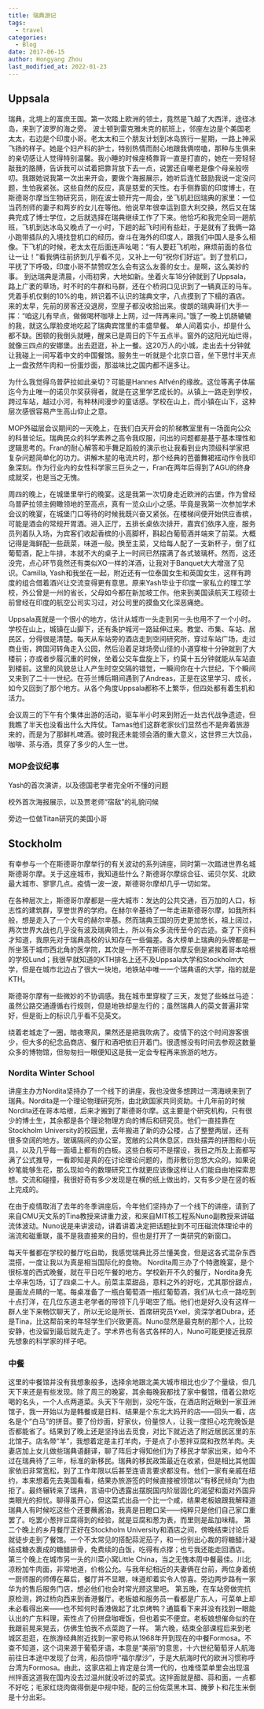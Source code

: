 ```yaml
---
title: 瑞典游记
tags:
  - travel
categories:
  - Blog
date: 2017-06-15
author: Hongyang Zhou
last_modified_at: 2022-01-23
---
```


## Uppsala

瑞典，北境上的富庶王国。第一次踏上欧洲的领土，竟然是飞越了大西洋，途径冰岛，来到了波罗的海之旁。
波士顿到雷克雅未克的航班上，邻座左边是个美国老太太，右边是个印度小哥。老太太和三个朋友计划到冰岛旅行一星期，一路上神采飞扬的样子。她是个妇产科的护士，特别热情而耐心地跟我俩唠嗑，那种与生俱来的亲切感让人觉得特别温馨。我小睡的时候座椅靠背一直是打直的，她在一旁轻轻敲我的胳膊，告诉我可以试着把靠背放下去一点，说罢还自嘲老是像个母亲般唠叨。我跟她说我第一次出来开会，要做个海报展示，她听后连忙鼓励我说一定没问题，生怕我紧张。这些自然的反应，真是慈爱的天性。右手侧靠窗的印度博士，在斯德哥尔摩当生物研究员，刚在波士顿开完一周会，坐飞机赶回瑞典的家里：一位当药剂师的妻子和两岁的女儿在等他。他说早年很幸运到意大利交换，然后又在瑞典完成了博士学位，之后就选择在瑞典继续工作了下来。他恰巧和我完全同一趟航班，飞机到达冰岛又晚点了一小时，下趟的起飞时间有些赶，于是就有了我俩一路小跑带插队的入境找登机口的经历。奋斗在海外的印度人，跟我们中国人是多么相像。下飞机的时候，老太太在后面连声吆喝：“有人要赶飞机啦，麻烦前面的各位让一让！”看我俩往前挤到几乎看不见，又补上一句“祝你们好运”。到了登机口，平抚了下呼吸，印度小哥不禁赞叹怎么会有这么友善的女士。是啊，这么美妙的事。
到达瑞典是清晨，小雨初霁，大地如新。坐着火车18分钟就到了Uppsala，路上广袤的草场，时不时的牛群和马群，还在个桥洞口见识到了一辆真正的马车。凭着手机仅剩的10%的电，辨识着不认识的瑞典文字，八点摸到了下榻的酒店。来的太早，先前的房客还没退房，空屋子都没收拾出来。俊朗的瑞典哥们大手一挥：“咱这儿有早点，做做喝杯咖啡上上网，过一阵再来问。”饿了一晚上饥肠辘辘的我，就这么厚脸皮地吃起了瑞典宾馆里的丰盛早餐。
单人间着实小，却是什么都不缺。困顿的我倒头就睡，醒来已是周日的下午五点半。窗外的这阳光灿烂得，就像三四点的安娜堡。出去逛逛，补上一餐。这20万人的小城，走出去十分钟就让我碰上一间写着中文的中国餐馆。服务生一听就是个北京口音，坐下思忖半天点上一盘孜然牛肉和一份蛋炒面，那滋味比之国内都不逞多让。

为什么我觉得乌普萨拉如此亲切？可能是Hannes Alfvén的缘故。这位等离子体届迄今为止唯一的诺贝尔奖获得者，就是在这里学艺成长的。从镇上一路走到学校，跨过车站，越过小河，有种林间漫步的童话感。学校在山上，而小镇在山下，这种层次感很容易产生高山仰止之意。

MOP外磁层会议期间的一天晚上，在我们白天开会的阶梯教室里有一场面向公众的科普论坛。瑞典民众的科学素养之高令我叹服，问出的问题都是基于基本理性和逻辑思考的。Fran的耐心解答和手舞足蹈般的演示也让我看到业内顶级科学家把复杂问题简单化的功力。讲解木星的电流片时，那个经典的芭蕾舞裙䙓动作令我印象深刻。作为行业内的女性科学家三巨头之一，Fran在两年后得到了AGU的终身成就奖，也是当之无愧。

周四的晚上，在城堡里举行的晚宴。这是我第一次切身走近欧洲的古堡，作为曾经乌普萨拉领主俯瞰领地的至高点，真有一览众山小之感。毕竟是我第一次参加学术会议的晚宴，在城堡门口等待的时候我既兴奋又紧张。在楼梯间便开始供应香槟，可能是酒会的常规开胃酒。进入正厅，五排长桌依次排开，嘉宾们依序入座，服务员列着队入场，为宾客们收起香槟的小高脚杯，斟起白葡萄酒并端来了前菜。大概记得是海鲜配一些蔬菜，味道一般。换至主菜，又给每人配了一支新杯子，倒了红葡萄酒，配上牛排，本就不大的桌子上一时间已然摆满了各式玻璃杯。然而，这还没完，点心环节竟然还有类似XO一样的洋酒，让我对于Banquet大大增涨了见识。Camilla, Yash和我坐在一起，附近还有一位泰国女生和英国女生，这样有跨度的组合借着酒兴让交流变得更有意思。原来Yash毕业于印度一家私立的理工学校，外公曾是一州的省长，父母如今都在新加坡工作。他来到美国读航天工程硕士前曾经在印度的航空公司实习过，对公司里的摸鱼文化深恶痛绝。

Uppsala真就是一个很小的地方，估计从城市一头走到另一头也用不了一个小时。学校在山上，城镇在山脚下，还有条护城河一路延伸过来。教堂、市集、车站、居民区，分得很是清楚。每天从车站旁的酒店走到空间研究所，穿过车站广场，走过商业街，跨国河转角走入公园，然后沿着足球场旁山径的小道穿梭十分钟就到了大楼前；亦或者步履沉重的时候，坐着公交车盘旋上下，约莫十五分钟就能从车站直到楼前。这里的风貌总让人产生时空交隔的错觉，一瞬间你在十六世纪，下个瞬间又来到了二十一世纪。在芬兰博后期间遇到了Andreas，正是在这里学习、成长，如今又回到了那个地方。从各个角度Uppsala都称不上繁华，但四处都有着生机和活力。

会议周三的下午有个集体出游的活动，驱车半小时来到附近一处古代战争遗迹，但我瞧了半天也没看出什么大阵仗。Tamas他们这群老家伙们显然也不是奔着旅游来的，而是为了那鲜札啤酒。彼时我还未能领会酒的重大意义，这世界三大饮品，咖啡、茶与酒，贯穿了多少的人生一世。

### MOP会议纪事

Yash的首次演讲，以及德国老学者完全听不懂的问题

校外首次海报展示，以及贾老师“宿敌”的礼貌问候

旁边一位做Titan研究的美国小哥

## Stockholm

有幸参与一个在斯德哥尔摩举行的有关波动的系列讲座，同时第一次踏进世界名城斯德哥尔摩。关于这座城市，我知道些什么？斯德哥尔摩综合征、诺贝尔奖、北欧最大城市、寥寥几点。疫情一波一波，斯德哥尔摩却几乎一切如常。

在各种层次上，斯德哥尔摩都是一座大城市：发达的公共交通，百万加的人口，标志性的建筑群，享誉世界的学府。在赫尔辛基待了一年走进斯德哥尔摩，如我所料般，想是走入了一个大号的赫尔辛基。然而瑞典王国的历史更加悠长，祖上阔过，两次世界大战也几乎没有波及瑞典领土，所以有众多流传至今的古迹。查了下资料才知道，我原先对于瑞典高校的认知存在一些偏差。各大榜单上瑞典的头牌都是一所坐落于城市西北角的医学院，其次是一所不在斯德哥尔摩反倒是紧挨着哥本哈根的学校Lund；我很早就知道的KTH排名上还不及Uppsala大学和Stockholm大学，但是在城市北边占了很大一块地，地铁站中唯一一个瑞典语的大学，指的就是KTH。

斯德哥尔摩有一些微妙的不协调感。我在城市里穿梭了三天，发觉了些蛛丝马迹：虽然公路交通遵循右行规则，但是地铁却是左行的；虽然瑞典人的英文普遍非常好，但是街上的标识几乎看不见英文。

绕着老城走了一圈，暗夜寒风，果然还是把我吹病了。疫情下的这个时间游客很少，但大多的纪念品商店、餐厅和酒吧依旧开着门。很遗憾没有时间去参观这数量众多的博物馆，但匆匆扫一眼便知这是我一定会专程再来旅游的地方。

### Nordita Winter School

讲座主办方Nordita坚持办了一个线下的讲座，我也没做多想跨过一湾海峡来到了瑞典。Nordita是一个理论物理研究所，由北欧国家共同资助。十几年前的时候Nordita还在哥本哈根，后来才搬到了斯德哥尔摩。这主要是个研究机构，只有很少的博士生，其余都是各个理论物理方向的博后和研究员。他们一直挂靠在Stockholm University的校园里，去年搬进了新的办公楼，占了整整两层，还有很多空阔的地方。玻璃隔间的办公室，宽敞的公共休息区，四处摆弄的拼图和小玩具，以及几乎每一面墙上都有的白板。这些白板可不是摆设，我目之所及上面都写满了公式推导，一看即知是真的在讨论理论问题的，而非敷衍忽悠大众的。如果说妙笔能够生花，那么现如今的数理研究工作就更应该像这样让人们能自由地探索思想。交流和碰撞，我很好奇有多少发现是在横的纸上做出的，又有多少是在竖的板上完成的。

在由于疫情取消了去年的冬季讲座后，今年他们坚持办了一个线下的讲座，请到了来自CMU天文系的Tina教授来讲重力波，和来自MIT核工程系Nuno副教授来讲磁流体波动。Nuno说是来讲波动，讲着讲着决定把话题扯到不可压磁流体理论中的湍流和磁重联，虽不是我直接来的目的，但也是打开了一类研究的新窗口。

每天午餐都在学校的餐厅吃自助，我感觉瑞典比芬兰懂美食，但是这各式混杂东西混搭，一度让我以为真是相当国际化的食物。
Nordita周三办了个特邀晚宴，是个很标准的西式晚餐，就在平日吃午餐的地方。学校新开不久的餐厅，Nordita身先士卒来包场，订了四桌二十人。前菜主菜甜品，意料之外的好吃，尤其那份甜点，是画龙点睛的一笔。每桌准备了一瓶白葡萄酒一瓶红葡萄酒，我们从七点一路吃到十点打洋，在几位东道主老学者的带领下几乎喝空了瓶。他们也是好久没有这样一群人坐下来畅饮聊天了，所以无论是所长、首席研究员Yxel，资深学者Dubra，还是Tina，比这帮前来的年轻学生们兴致更高。Nuno显然是最克制的那个人，比较安静，也没留到最后就先走了。学术界也有各式各样的人，Nuno可能更接近我原先想象的科学家的样子吧。

### 中餐

这里的中餐馆并没有我想象般多，选择余地跟北美大城市相比也少了个量级，但几天下来还是有些发现。除了周三的晚宴，其余每晚我都找了家中餐馆，借着公款吃喝的名头，一个人点两道菜。头天下午刚到，没吃午饭，在酒店附近瞅到一家亚洲馆子，我一开始以为是韩餐或是日料、结果是个东北大妈开的店——回头一看，店名是个“白马”的拼音。要了份炒面，好家伙，份量惊人，让我一度担心吃完晚饭是否都能省了。结果到了晚上还是坚持出去觅食，对比下就近选了附近居民区里的东北馆子。店名带“羊”，我想着定是主打羊肉，于是点了小葱拌豆腐和孜然羊肉。夫妻店加上女儿做些瑞典语翻译，聊了阵后才得知他们为了移民才举家出来，如今不过在瑞典待了三年，标准的新移民。瑞典的移民政策最近在收紧，但是相比其他国家依旧非常宽松，到了工作年限以后甚至连语言要求都没有。他们一家有亲戚在纽约，本来想着先去美国看看，结果办旅游签的时候直接被领馆以“有移民倾向”为由拒了。最终辗转来了瑞典，言语中仍透露出摆脱国内阶层固化的渴望和面对外国异类眼光的担忧。聊得虽开心，但这菜式出品一个比一个咸，结果老板娘跟我解释道瑞典人有时候吃这些个还要蘸酱油，我真是目瞪口呆——纯粹只是他们自己家口重罢了。吃罢小葱拌豆腐得到的经验，就是豆腐和葱为表，而里则是盐加味精。
第二个晚上的乡月餐厅正好在Stockholm University和酒店之间，傍晚结束讨论后就徒步走到了餐馆。一个不太常见的搭配蒜泥茄子，和一份别出心裁的将糖醋汁凝结成糖衣裹成的糖醋排骨，免费续的白饭，吃得有点撑；也亏我还能走回酒店。
第三个晚上在城市另一头的川菜小窝Little China，当之无愧本周中餐最佳。川北凉粉加牛肉面，非常地道，价格公允。与我年纪相近的夫妻俩在台前，两位身着统一厨师服的师傅在幕后，餐厅并不显眼，味道却着实令人惊喜。旁边两步路有一家华为的售后服务门店，想必他们也会时常光顾这里吧。
第五晚，在车站旁做完抗原检测，跨过桥向西来到香港餐厅。老板娘和服务员一看都是广东人，可菜单上却未必看得出来——也不知何时香港做起了北京烤鸭？通篇看下来并没有找到一眼能认出的广东料理，索性点了份拼盘咖喱饭，但也着实不便宜。老板娘想催命似的在我跟前晃来晃去，仿佛生怕我不点菜跑了一样。
第六晚，结束全部课程后来到老城区逛逛，在旅游经典附近找到一家号称从1968年开到现在的中餐Formosa。不查不知道，这个词来源于葡萄牙语，本意是“美丽”的意思，十六世纪葡萄牙人航海前往日本途中发现了台湾，船员惊呼“福尔摩沙”，于是大航海时代的欧洲习惯称呼台湾为Formosa。由此，这家店祖上肯定是台湾一代的，也难怪菜单里会出现温州拌面这道我在国内没去过温州就没听过的菜式。这拌面就是醋、蒜和面，一点都不好吃；毛家红烧肉做得倒是中规中矩，配的三份佐菜黑木耳、腌萝卜和花生米倒是十分出彩。
